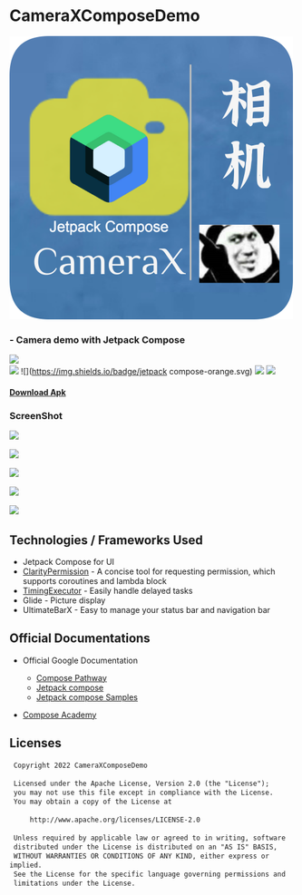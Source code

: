 
# CameraXComposeDemo

![](https://github.com/ldh-star/CameraXComposeDemo/raw/master/app/src/main/res/mipmap-xxxhdpi/icon.png)


###    - Camera demo with Jetpack Compose

![](https://api.bintray.com/packages/li-xiaojun/jrepo/xpopup/images/download.svg)  
![](https://img.shields.io/badge/author-ldh-brightgreen.svg) ![](https://img.shields.io/badge/jetpack compose-orange.svg) ![](https://img.shields.io/badge/minSdkVersion-21-orange.svg) ![](https://img.shields.io/hexpm/l/plug.svg)

#### [Download Apk](https://github.com/ldh-star/CameraXComposeDemo/raw/master/app/release/app-release.apk)

### ScreenShot



![](https://github.com/ldh-star/CameraXComposeDemo/raw/master/screenshots/ezgif-1-4cee7c853a.gif)

![](https://github.com/ldh-star/CameraXComposeDemo/raw/master/screenshots/ezgif-1-5e8dfb72cf.gif)

![](https://github.com/ldh-star/CameraXComposeDemo/raw/master/screenshots/ezgif-1-750c28513b.gif)

![](https://github.com/ldh-star/CameraXComposeDemo/raw/master/screenshots/ezgif-1-999cd8d8f0.gif)

![](https://github.com/ldh-star/CameraXComposeDemo/raw/master/screenshots/ezgif-1-df87077512.gif)

## Technologies / Frameworks Used
- Jetpack Compose for UI
- [ClarityPermission](https://github.com/ldh-star/ClarityPermission)  - A concise tool for requesting permission, which supports coroutines and lambda block
- [TimingExecutor](https://github.com/ldh-star/TimingExecutor) - Easily handle delayed tasks
- Glide - Picture display
- UltimateBarX - Easy to manage your status bar and navigation bar

## Official Documentations
- Official Google Documentation
    - [Compose Pathway](https://developer.android.com/courses/pathways/compose)
    - [Jetpack compose](https://developer.android.com/jetpack/compose)
    - [Jetpack compose Samples](https://github.com/android/compose-samples)

- [Compose Academy ](https://compose.academy/)

## Licenses

```
 Copyright 2022 CameraXComposeDemo

 Licensed under the Apache License, Version 2.0 (the "License");
 you may not use this file except in compliance with the License.
 You may obtain a copy of the License at

     http://www.apache.org/licenses/LICENSE-2.0

 Unless required by applicable law or agreed to in writing, software
 distributed under the License is distributed on an "AS IS" BASIS,
 WITHOUT WARRANTIES OR CONDITIONS OF ANY KIND, either express or implied.
 See the License for the specific language governing permissions and
 limitations under the License.
```